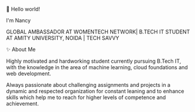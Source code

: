 👋 Hello world! 

I'm Nancy

GLOBAL AMBASSADOR AT WOMENTECH NETWORK| B.TECH IT STUDENT AT AMITY UNIVERSITY, NOIDA | TECH SAVVY

✨ About Me

Highly motivated and hardworking student currently pursuing B.Tech IT, with the knowledge in the area of machine learning, cloud foundations and web development.

Always passionate about challenging assignments and projects in a dynamic and respected organization for constant leaning and to enhance skills which help me to reach for higher levels of competence and achievement.


